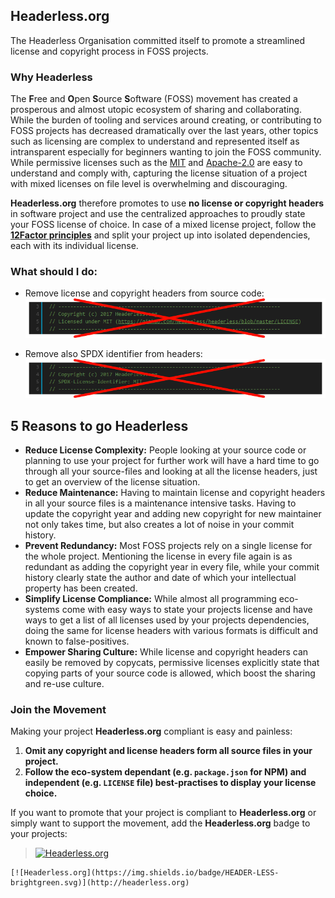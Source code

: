 ## Headerless.org

The Headerless Organisation committed itself to promote a streamlined license and copyright process in FOSS projects.

### Why Headerless

The **F**ree and **O**pen **S**ource **S**oftware (FOSS) movement has created a prosperous and almost utopic ecosystem of sharing and collaborating. While the burden of tooling and services around creating, or contributing to FOSS projects has decreased dramatically over the last years, other topics such as licensing are complex to understand and represented itself as intransparent especially for beginners wanting to join the FOSS community. While permissive licenses such as the [MIT](https://opensource.org/licenses/MIT) and [Apache-2.0](https://opensource.org/licenses/Apache-2.0) are easy to understand and comply with, capturing the license situation of a project with mixed licenses on file level is overwhelming and discouraging.

**Headerless.org** therefore promotes to use **no license or copyright headers** in software project and use the centralized approaches to proudly state your FOSS license of choice. In case of a mixed license project, follow the **[12Factor principles](https://12factor.net/dependencies)**  and split your project up into isolated dependencies, each with its individual license.

### What should I do:
- Remove license and copyright headers from source code:
![no copyright & license header](assets/no-header.png)

- Remove also SPDX identifier from headers:
![no header with SPDX identifier](assets/no-header-spdx.png)

## 5 Reasons to go Headerless

- **Reduce License Complexity:** People looking at your source code or planning to use your project for further work will have a hard time to go through all your source-files and looking at all the license headers, just to get an overview of the license situation.
- **Reduce Maintenance:** Having to maintain license and copyright headers in all your source files is a maintenance intensive tasks. Having to update the copyright year and adding new copyright for new maintainer not only takes time, but also creates a lot of noise in your commit history.
- **Prevent Redundancy:** Most FOSS projects rely on a single license for the whole project. Mentioning the license in every file again is as redundant as adding the copyright year in every file, while your commit history clearly state the author and date of which your intellectual property has been created.
- **Simplify License Compliance:** While almost all programming eco-systems come with easy ways to state your projects license and have ways to get a list of all licenses used by your projects dependencies, doing the same for license headers with various formats is difficult and known to false-positives.
- **Empower Sharing Culture:** While license and copyright headers can easily be removed by copycats, permissive licenses explicitly state that copying parts of your source code is allowed, which boost the sharing and re-use culture.

### Join the Movement

Making your project **Headerless.org** compliant is easy and painless:

1. **Omit any copyright and license headers form all source files in your project.**
1. **Follow the eco-system dependant (e.g. `package.json` for NPM) and independent (e.g. `LICENSE` file) best-practises to display your license choice.**

If you want to promote that your project is compliant to **Headerless.org** or simply want to support the movement, add the **Headerless.org** badge to your projects:

> [![Headerless.org](https://img.shields.io/badge/HEADER-LESS-brightgreen.svg)](http://headerless.org)

``` text
[![Headerless.org](https://img.shields.io/badge/HEADER-LESS-brightgreen.svg)](http://headerless.org)
```
